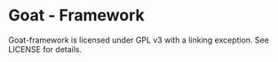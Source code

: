 Goat - Framework
===
Goat-framework is licensed under GPL v3 with a linking exception. See LICENSE for details.